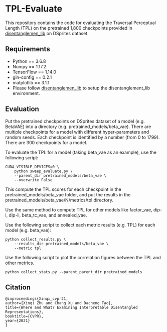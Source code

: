 # TPL-Evaluate

This repository contains the code for evaluating the
Traversal Perceptual Length (TPL)
on the pretrained 1,800 checkpoints provided in
[disentanglemen_lib](https://github.com/google-research/disentanglement_lib)
on DSprites dataset.

## Requirements

* Python == 3.6.8
* Numpy == 1.17.2.
* TensorFlow == 1.14.0
* gin-config == 0.2.1
* matplotlib == 3.1.1
* Please follow [disentanglemen_lib](https://github.com/google-research/disentanglement_lib)
to setup the disentanglement_lib environment.

## Evaluation
Put the pretrained checkpoints on DSprites dataset of a model (e.g. BetaVAE)
into a directory (e.g. pretrained_models/beta_vae). There are multiple
checkpoints for a model with different hyper-parameters and random seeds.
Each checkpoint is identified by a number (from 0 to 1799).
There are 300 checkpoints for a model.

To evaluate the TPL for a model (taking beta_vae as an example),
use the following script:
```
CUDA_VISIBLE_DEVICES=0 \
    python sweep_evaluate.py \
    --parent_dir pretrained_models/beta_vae \
    --overwrite False
```
This compute the TPL scores for each checkpoint in the
pretrained_models/beta_vae folder, and put the results in the
pretrained_models/beta_vae/N/metrics/tpl directory.

Use the same method to compute TPL for other models like factor_vae, dip-i,
dip-ii, beta_tc_vae, and annealed_vae.

Use the following script to collect each metric results (e.g. TPL)
for each model (e.g. beta_vae):
```
python collect_results.py \
    --results_dir pretrained_models/beta_vae \
    --metric tpl
```

Use the following script to plot the correlation figures between the TPL and
other metrics.
```
python collect_stats.py --parent_parent_dir pretrained_models
```

## Citation
```
@inproceedings{Xinqi_cvpr21,
author={Xinqi Zhu and Chang Xu and Dacheng Tao},
title={Where and What? Examining Interpretable Disentangled Representations},
booktitle={CVPR},
year={2021}
}
```
